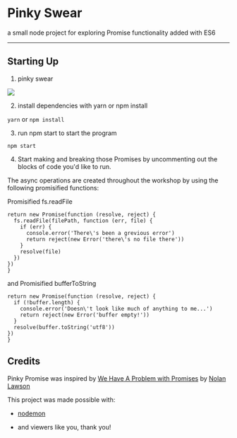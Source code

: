 # Pinky Swear

a small node project for exploring Promise functionality added with ES6

---

## Starting Up
1. pinky swear

  ![](https://media.giphy.com/media/l3UcmIFKn6dCvpYyI/giphy.gif)


2. install dependencies with yarn or npm install

  ```yarn```
  or
  ```npm install```


3. run npm start to start the program

  ```npm start```



4. Start making and breaking those Promises by uncommenting out the blocks of code you'd like to run.

The async operations are created throughout the workshop by using the following promisified functions:

Promisified fs.readFile
  ``` function readFilePromise (filePath) {
  return new Promise(function (resolve, reject) {
    fs.readFile(filePath, function (err, file) {
      if (err) {
        console.error('There\'s been a grevious error')
        return reject(new Error('there\'s no file there'))
      }
      resolve(file)
    })
  })
}
```

and Promisified bufferToString
  ``` function bufferToStringPromise (buffer) {
  return new Promise(function (resolve, reject) {
    if (!buffer.length) {
      console.error('Doesn\'t look like much of anything to me...')
      return reject(new Error('buffer empty!'))
    }
    resolve(buffer.toString('utf8'))
 })
}
```

## Credits

Pinky Promise was inspired by [We Have A Problem with Promises](https://pouchdb.com/2015/05/18/we-have-a-problem-with-promises.html) by [Nolan Lawson](https://nolanlawson.com/)


This project was made possible with:

* [nodemon](https://nodemon.io/)

* and viewers like you, thank you!

